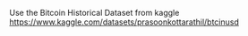 Use the Bitcoin Historical Dataset from kaggle 
https://www.kaggle.com/datasets/prasoonkottarathil/btcinusd
